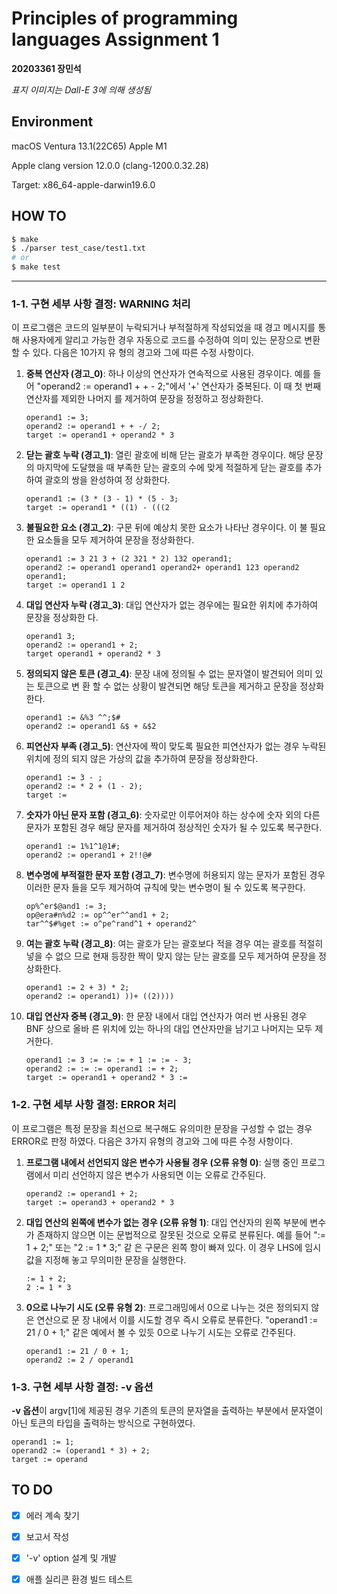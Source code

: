 # Principles of programming languages Assignment 1

**20203361 장민석**

_표지 이미지는 Dall-E 3에 의해 생성됨_

## Environment

macOS Ventura 13.1(22C65) Apple M1

Apple clang version 12.0.0 (clang-1200.0.32.28)

Target: x86_64-apple-darwin19.6.0

## HOW TO

```bash
$ make
$ ./parser test_case/test1.txt
# or
$ make test
```

---

### 1-1. 구현 세부 사항 결정: WARNING 처리

이 프로그램은 코드의 일부분이 누락되거나 부적절하게 작성되었을 때 경고 메시지를 통해 사용자에게
알리고 가능한 경우 자동으로 코드를 수정하여 의미 있는 문장으로 변환할 수 있다. 다음은 10가지 유
형의 경고와 그에 따른 수정 사항이다.

1. **중복 연산자 (경고_0)**: 하나 이상의 연산자가 연속적으로 사용된 경우이다. 예를 들어
   "operand2 := operand1 + + - 2;"에서 '+' 연산자가 중복된다. 이 때 첫 번째 연산자를 제외한 나머지
   를 제거하여 문장을 정정하고 정상화한다.
    ```
    operand1 := 3;
    operand2 := operand1 + + -/ 2;
    target := operand1 + operand2 * 3
    ```

2. **닫는 괄호 누락 (경고_1)**: 열린 괄호에 비해 닫는 괄호가 부족한 경우이다. 해당 문장의 마지막에
   도달했을 때 부족한 닫는 괄호의 수에 맞게 적절하게 닫는 괄호를 추가하여 괄호의 쌍을 완성하여 정
   상화한다.
    ```
    operand1 := (3 * (3 - 1) * (5 - 3;
    target := operand1 * ((1) - (((2 
    ```

3. **불필요한 <factor> 요소 (경고_2)**: <factor> 구문 뒤에 예상치 못한 요소가 나타난 경우이다. 이 불
   필요한 요소들을 모두 제거하여 문장을 정상화한다.
    ```
    operand1 := 3 21 3 + (2 321 * 2) 132 operand1;
    operand2 := operand1 operand1 operand2+ operand1 123 operand2 operand1;
    target := operand1 1 2
    ```

4. **대입 연산자 누락 (경고_3)**: 대입 연산자가 없는 경우에는 필요한 위치에 추가하여 문장을 정상화한
   다.
    ```
    operand1 3;
    operand2 := operand1 + 2;
    target operand1 + operand2 * 3
    ```

5. **정의되지 않은 토큰 (경고_4)**: 문장 내에 정의될 수 없는 문자열이 발견되어 의미 있는 토큰으로 변
   환 할 수 없는 상황이 발견되면 해당 토큰을 제거하고 문장을 정상화한다.
    ```
    operand1 := &%3 ^^;$#
    operand2 := operand1 &$ + &$2 
    ```

6. **피연산자 부족 (경고_5)**: 연산자에 짝이 맞도록 필요한 피연산자가 없는 경우 누락된 위치에 정의
   되지 않은 가상의 값을 추가하여 문장을 정상화한다.
    ```
    operand1 := 3 - ;
    operand2 := * 2 + (1 - 2);
    target :=
    ```

7. **숫자가 아닌 문자 포함 (경고_6)**: 숫자로만 이루어져야 하는 상수에 숫자 외의 다른 문자가 포함된
   경우 해당 문자를 제거하여 정상적인 숫자가 될 수 있도록 복구한다.
    ```
    operand1 := 1%1^1@1#;
    operand2 := operand1 + 2!!@#
    ```

8. **변수명에 부적절한 문자 포함 (경고_7)**: 변수명에 허용되지 않는 문자가 포함된 경우 이러한 문자
   들을 모두 제거하여 규칙에 맞는 변수명이 될 수 있도록 복구한다.
    ```
    op%^er$@and1 := 3;
    op@era#n%d2 := op^^er^^and1 + 2;
    tar^^$#%get := o^pe^rand^1 + operand2^ 
    ```

9. **여는 괄호 누락 (경고_8)**: 여는 괄호가 닫는 괄호보다 적을 경우 여는 괄호를 적절히 넣을 수 없으
   므로 현재 등장한 짝이 맞지 않는 닫는 괄호를 모두 제거하여 문장을 정상화한다.
    ```
    operand1 := 2 + 3) * 2;
    operand2 := operand1) ))+ ((2))))
    ```

10. **대입 연산자 중복 (경고_9)**: 한 문장 내에서 대입 연산자가 여러 번 사용된 경우 BNF 상으로 올바
    른 위치에 있는 하나의 대입 연산자만을 남기고 나머지는 모두 제거한다.
    ```
    operand1 := 3 := := := + 1 := := - 3;
    operand2 := := := operand1 := + 2;
    target := operand1 + operand2 * 3 := 
    ```

### 1-2. 구현 세부 사항 결정: ERROR 처리

이 프로그램은 특정 문장을 최선으로 복구해도 유의미한 문장을 구성할 수 없는 경우 ERROR로 판정
하였다. 다음은 3가지 유형의 경고와 그에 따른 수정 사항이다.

1. **프로그램 내에서 선언되지 않은 변수가 사용될 경우 (오류 유형 0)**: 실행 중인 프로그램에서 미리
   선언하지 않은 변수가 사용되면 이는 오류로 간주된다.
    ```
    operand2 := operand1 + 2;
    target := operand3 + operand2 * 3
    ```

2. **대입 연산의 왼쪽에 변수가 없는 경우 (오류 유형 1)**: 대입 연산자의 왼쪽 부분에 변수가 존재하지
   않으면 이는 문법적으로 잘못된 것으로 오류로 분류된다. 예를 들어 ":= 1 + 2;" 또는 "2 := 1 * 3;" 같
   은 구문은 왼쪽 항이 빠져 있다. 이 경우 LHS에 임시 값을 지정해 놓고 무의미한 문장을 실행한다.
    ```
    := 1 + 2;
    2 := 1 * 3
    ```

3. **0으로 나누기 시도 (오류 유형 2)**: 프로그래밍에서 0으로 나누는 것은 정의되지 않은 연산으로 문
   장 내에서 이를 시도할 경우 즉시 오류로 분류한다. "operand1 := 21 / 0 + 1;" 같은 예에서 볼 수 있듯
   0으로 나누기 시도는 오류로 간주된다.
    ```
    operand1 := 21 / 0 + 1;
    operand2 := 2 / operand1 
    ```

### 1-3. 구현 세부 사항 결정: -v 옵션

**-v 옵션**이 argv[1]에 제공된 경우 기존의 토큰의 문자열을 출력하는 부분에서 문자열이 아닌
토큰의 타입을 출력하는 방식으로 구현하였다.

```
operand1 := 1;
operand2 := (operand1 * 3) + 2;
target := operand
```

## TO DO

- [X] 에러 계속 찾기

- [X] 보고서 작성

- [X] '-v' option 설계 및 개발

- [X] 애플 실리콘 환경 빌드 테스트